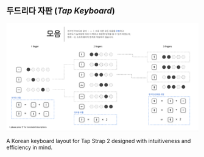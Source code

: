 ## 두드리다 자판 (*Tap Keyboard*)

<img class="aspect-video object-cover rounded-lg shadow-md hover:shadow-xl hover:scale-102 transition-all duration-500 ease-in-out transform" src="/assets/MainPhoto_TapKeyboard.png">

<!-- 직관성과 입력 효율성을 고려하여 디자인된 Tap Strap 2의 한글 입력 레이아웃입니다. -->
A Korean keyboard layout for Tap Strap 2 designed with intuitiveness and efficiency in mind.